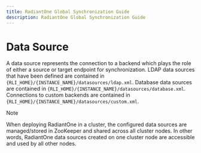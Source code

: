 ```yaml
---
title: RadiantOne Global Synchronization Guide
description: RadiantOne Global Synchronization Guide
---
```


# Data Source

A data source represents the connection to a backend which plays the role of either a source or target endpoint for synchronization. LDAP data sources that have been defined are contained in `{RLI_HOME}/{INSTANCE_NAME}/datasources/ldap.xml`. Database data sources are contained in `{RLI_HOME}/{INSTANCE_NAME}/datasources/database.xml`. Connections to custom backends are contained in `{RLI_HOME}/{INSTANCE_NAME}/datasources/custom.xml`.

>[!note]
>When deploying RadiantOne in a cluster, the configured data sources are managed/stored in ZooKeeper and shared across all cluster nodes. In other words, RadiantOne data sources created on one cluster node are accessible and used by all other nodes.
